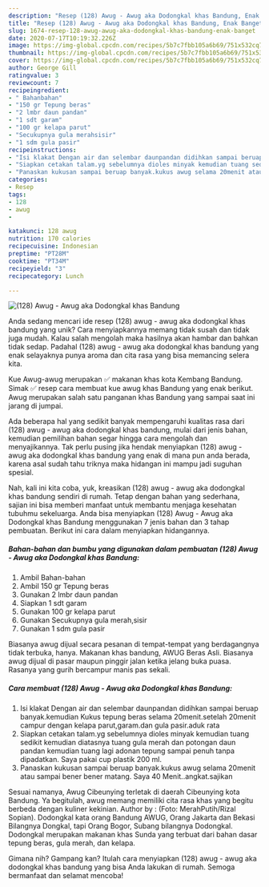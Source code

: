 ```yaml
---
description: "Resep (128) Awug - Awug aka Dodongkal khas Bandung, Enak Banget"
title: "Resep (128) Awug - Awug aka Dodongkal khas Bandung, Enak Banget"
slug: 1674-resep-128-awug-awug-aka-dodongkal-khas-bandung-enak-banget
date: 2020-07-17T10:19:32.226Z
image: https://img-global.cpcdn.com/recipes/5b7c7fbb105a6b69/751x532cq70/128-awug-awug-aka-dodongkal-khas-bandung-foto-resep-utama.jpg
thumbnail: https://img-global.cpcdn.com/recipes/5b7c7fbb105a6b69/751x532cq70/128-awug-awug-aka-dodongkal-khas-bandung-foto-resep-utama.jpg
cover: https://img-global.cpcdn.com/recipes/5b7c7fbb105a6b69/751x532cq70/128-awug-awug-aka-dodongkal-khas-bandung-foto-resep-utama.jpg
author: George Gill
ratingvalue: 3
reviewcount: 7
recipeingredient:
- " Bahanbahan"
- "150 gr Tepung beras"
- "2 lmbr daun pandan"
- "1 sdt garam"
- "100 gr kelapa parut"
- "Secukupnya gula merahsisir"
- "1 sdm gula pasir"
recipeinstructions:
- "Isi klakat Dengan air dan selembar daunpandan didihkan sampai beruap banyak.kemudian Kukus tepung beras selama 20menit.setelah 20menit campur dengan kelapa parut,garam.dan gula pasir.aduk rata"
- "Siapkan cetakan talam.yg sebelumnya dioles minyak kemudian tuang sedikit kemudian diatasnya tuang gula merah dan potongan daun pandan kemudian tuang lagi adonan tepung sampai penuh tanpa dipadatkan. Saya pakai cup plastik 200 ml."
- "Panaskan kukusan sampai beruap banyak.kukus awug selama 20menit atau sampai bener bener matang. Saya 40 Menit..angkat.sajikan"
categories:
- Resep
tags:
- 128
- awug
- 

katakunci: 128 awug  
nutrition: 170 calories
recipecuisine: Indonesian
preptime: "PT28M"
cooktime: "PT34M"
recipeyield: "3"
recipecategory: Lunch

---
```



![(128) Awug - Awug aka Dodongkal khas Bandung](https://img-global.cpcdn.com/recipes/5b7c7fbb105a6b69/751x532cq70/128-awug-awug-aka-dodongkal-khas-bandung-foto-resep-utama.jpg)

Anda sedang mencari ide resep (128) awug - awug aka dodongkal khas bandung yang unik? Cara menyiapkannya memang tidak susah dan tidak juga mudah. Kalau salah mengolah maka hasilnya akan hambar dan bahkan tidak sedap. Padahal (128) awug - awug aka dodongkal khas bandung yang enak selayaknya punya aroma dan cita rasa yang bisa memancing selera kita.

Kue Awug-awug merupakan ✅ makanan khas kota Kembang Bandung. Simak ✅ resep cara membuat kue awug khas Bandung yang enak berikut. Awug merupakan salah satu panganan khas Bandung yang sampai saat ini jarang di jumpai.

Ada beberapa hal yang sedikit banyak mempengaruhi kualitas rasa dari (128) awug - awug aka dodongkal khas bandung, mulai dari jenis bahan, kemudian pemilihan bahan segar hingga cara mengolah dan menyajikannya. Tak perlu pusing jika hendak menyiapkan (128) awug - awug aka dodongkal khas bandung yang enak di mana pun anda berada, karena asal sudah tahu triknya maka hidangan ini mampu jadi suguhan spesial.


Nah, kali ini kita coba, yuk, kreasikan (128) awug - awug aka dodongkal khas bandung sendiri di rumah. Tetap dengan bahan yang sederhana, sajian ini bisa memberi manfaat untuk membantu menjaga kesehatan tubuhmu sekeluarga. Anda bisa menyiapkan (128) Awug - Awug aka Dodongkal khas Bandung menggunakan 7 jenis bahan dan 3 tahap pembuatan. Berikut ini cara dalam menyiapkan hidangannya.

<!--inarticleads1-->

##### Bahan-bahan dan bumbu yang digunakan dalam pembuatan (128) Awug - Awug aka Dodongkal khas Bandung:

1. Ambil  Bahan-bahan
1. Ambil 150 gr Tepung beras
1. Gunakan 2 lmbr daun pandan
1. Siapkan 1 sdt garam
1. Gunakan 100 gr kelapa parut
1. Gunakan Secukupnya gula merah,sisir
1. Gunakan 1 sdm gula pasir


Biasanya awug dijual secara pesanan di tempat-tempat yang berdagangnya tidak terbuka, hanya. Makanan khas bandung, AWUG Beras Asli. Biasanya awug dijual di pasar maupun pinggir jalan ketika jelang buka puasa. Rasanya yang gurih bercampur manis pas sekali. 

<!--inarticleads2-->

##### Cara membuat (128) Awug - Awug aka Dodongkal khas Bandung:

1. Isi klakat Dengan air dan selembar daunpandan didihkan sampai beruap banyak.kemudian Kukus tepung beras selama 20menit.setelah 20menit campur dengan kelapa parut,garam.dan gula pasir.aduk rata
1. Siapkan cetakan talam.yg sebelumnya dioles minyak kemudian tuang sedikit kemudian diatasnya tuang gula merah dan potongan daun pandan kemudian tuang lagi adonan tepung sampai penuh tanpa dipadatkan. Saya pakai cup plastik 200 ml.
1. Panaskan kukusan sampai beruap banyak.kukus awug selama 20menit atau sampai bener bener matang. Saya 40 Menit..angkat.sajikan


Sesuai namanya, Awug Cibeunying terletak di daerah Cibeunying kota Bandung. Ya begitulah, awug memang memiliki cita rasa khas yang begitu berbeda dengan kuliner kekinian. Author by : (Foto: MerahPutih/Rizal Sopian). Dodongkal kata orang Bandung AWUG, Orang Jakarta dan Bekasi Bilangnya Dongkal, tapi Orang Bogor, Subang bilangnya Dodongkal. Dodongkal merupakan makanan khas Sunda yang terbuat dari bahan dasar tepung beras, gula merah, dan kelapa. 

Gimana nih? Gampang kan? Itulah cara menyiapkan (128) awug - awug aka dodongkal khas bandung yang bisa Anda lakukan di rumah. Semoga bermanfaat dan selamat mencoba!
